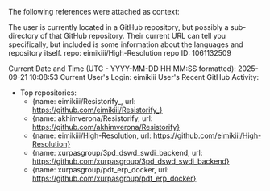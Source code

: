 The following references were attached as context:

The user is currently located in a GitHub repository, but possibly a sub-directory of that GitHub repository. Their current URL can tell you specifically, but included is some information about the languages and repository itself.
repo: eimikiii/High-Resolution
repo ID: 1061132509

Current Date and Time (UTC - YYYY-MM-DD HH:MM:SS formatted): 2025-09-21 10:08:53
Current User's Login: eimikiii
User's Recent GitHub Activity:
- Top repositories:
   - {name: eimikiii/Resistorify_, url: https://github.com/eimikiii/Resistorify_}
   - {name: akhimverona/Resistorify, url: https://github.com/akhimverona/Resistorify}
   - {name: eimikiii/High-Resolution, url: https://github.com/eimikiii/High-Resolution}
   - {name: xurpasgroup/3pd_dswd_swdi_backend, url: https://github.com/xurpasgroup/3pd_dswd_swdi_backend}
   - {name: xurpasgroup/pdt_erp_docker, url: https://github.com/xurpasgroup/pdt_erp_docker}
